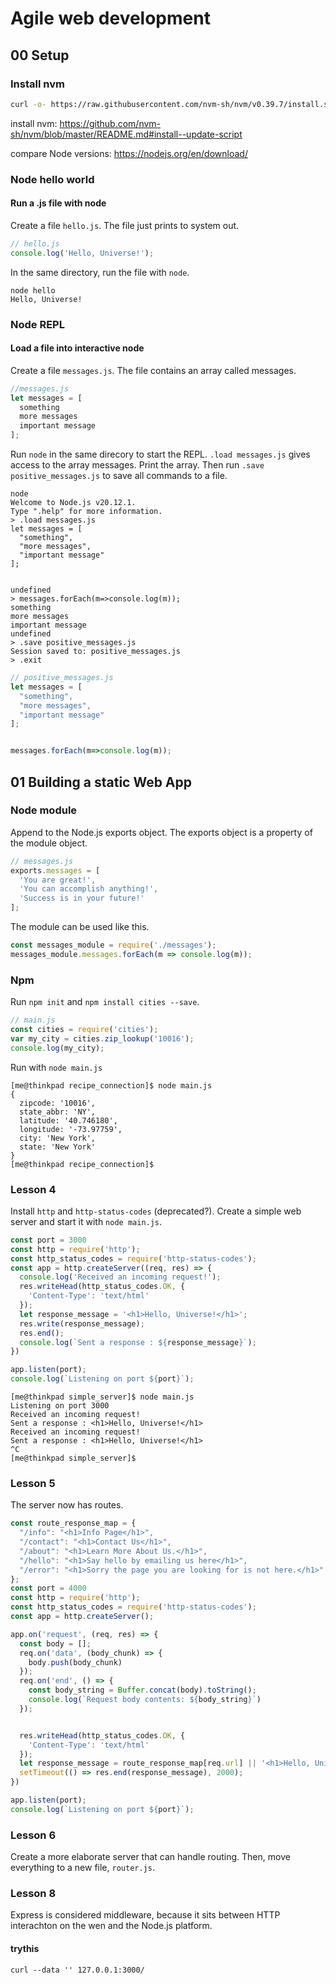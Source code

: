 # Agile web development

## 00 Setup

### Install nvm

```bash
curl -o- https://raw.githubusercontent.com/nvm-sh/nvm/v0.39.7/install.sh | bash
```

install nvm: <https://github.com/nvm-sh/nvm/blob/master/README.md#install--update-script>

compare Node versions: <https://nodejs.org/en/download/>

### Node hello world

#### Run a .js file with node

Create a file `hello.js`. The file just prints to system out.

```javascript
// hello.js
console.log('Hello, Universe!');
```

In the same directory, run the file with `node`.

```console
node hello
Hello, Universe!
```

### Node REPL

#### Load a file into interactive node

Create a file `messages.js`. The file contains an array called messages.

```javascript
//messages.js
let messages = [
  something
  more messages
  important message
];
```

Run `node` in the same direcory to start the REPL. `.load messages.js` gives access to the array messages.
Print the array. Then run `.save positive_messages.js` to save all commands to a file.

```console
node
Welcome to Node.js v20.12.1.
Type ".help" for more information.
> .load messages.js
let messages = [
  "something",
  "more messages",
  "important message"
];


undefined
> messages.forEach(m=>console.log(m));
something
more messages
important message
undefined
> .save positive_messages.js
Session saved to: positive_messages.js
> .exit
```

```javascript
// positive_messages.js
let messages = [
  "something",
  "more messages",
  "important message"
];


messages.forEach(m=>console.log(m));
```

## 01 Building a static Web App

### Node module

Append to the Node.js exports object. The exports object is a property of the module object.

```javascript
// messages.js
exports.messages = [
  'You are great!',
  'You can accomplish anything!',
  'Success is in your future!'
];
```

The module can be used like this.

```javascript
const messages_module = require('./messages');
messages_module.messages.forEach(m => console.log(m));
```

### Npm

Run `npm init` and `npm install cities --save`.

```javascript
// main.js
const cities = require('cities');
var my_city = cities.zip_lookup('10016');
console.log(my_city);
```

Run with `node main.js`

```console
[me@thinkpad recipe_connection]$ node main.js
{
  zipcode: '10016',
  state_abbr: 'NY',
  latitude: '40.746180',
  longitude: '-73.97759',
  city: 'New York',
  state: 'New York'
}
[me@thinkpad recipe_connection]$ 
```

### Lesson 4

Install `http` and `http-status-codes` (deprecated?). Create a simple web server and start it with `node main.js`.

```javascript
const port = 3000
const http = require('http');
const http_status_codes = require('http-status-codes');
const app = http.createServer((req, res) => {
  console.log('Received an incoming request!');
  res.writeHead(http_status_codes.OK, {
    'Content-Type': 'text/html'
  });
  let response_message = '<h1>Hello, Universe!</h1>';
  res.write(response_message);
  res.end();
  console.log(`Sent a response : ${response_message}`);
})

app.listen(port);
console.log(`Listening on port ${port}`);

```

```console
[me@thinkpad simple_server]$ node main.js
Listening on port 3000
Received an incoming request!
Sent a response : <h1>Hello, Universe!</h1>
Received an incoming request!
Sent a response : <h1>Hello, Universe!</h1>
^C
[me@thinkpad simple_server]$ 
```

### Lesson 5

The server now has routes.

```javascript
const route_response_map = {
  "/info": "<h1>Info Page</h1>",
  "/contact": "<h1>Contact Us</h1>",
  "/about": "<h1>Learn More About Us.</h1>",
  "/hello": "<h1>Say hello by emailing us here</h1>",
  "/error": "<h1>Sorry the page you are looking for is not here.</h1>"
};
const port = 4000
const http = require('http');
const http_status_codes = require('http-status-codes');
const app = http.createServer();

app.on('request', (req, res) => {
  const body = [];
  req.on('data', (body_chunk) => {
    body.push(body_chunk)
  });
  req.on('end', () => {
    const body_string = Buffer.concat(body).toString();
    console.log(`Request body contents: ${body_string}`)
  });


  res.writeHead(http_status_codes.OK, {
    'Content-Type': 'text/html'
  });
  let response_message = route_response_map[req.url] || '<h1>Hello, Universe!</h1>';
  setTimeout(() => res.end(response_message), 2000);
})

app.listen(port);
console.log(`Listening on port ${port}`);

```

### Lesson 6

Create a more elaborate server that can handle routing. Then, move everything to a new file, `router.js`.

### Lesson 8

Express is considered middleware, because it sits between HTTP interachton on the wen and the Node.js platform.
#### trythis
`curl --data '' 127.0.0.1:3000/`

